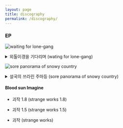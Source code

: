 ```yaml
---
layout: page
title: discography
permalink: /discography/
---
```

### EP

![waiting for lone-gang](https://user-images.githubusercontent.com/88064813/127306889-c2d3608b-b31e-4b7d-a0c0-7b6a015b7f19.jpg)   
<details> <summary>외톨이갱을 기다리며 (wating for lone-gang)</summary>
<div markdown="1">
  released January 25, 2019<br>
  all songs by gim llama<br>        
  cover designed by kimmoondog<br>
  compact disc -> <a href="http://gimbabrecords.com/product/detail.html?product_no=12948&cate_no=29&display_group=1">gimbabrecords</a>
  | <a href="https://www.hyangmusic.com/View.php?cate_code=KINR&code=4675&album_mode=music">hyangmusic</a><br>
  digital album -> <a href="https://gimllama.bandcamp.com/album/waiting-for-lone-gang">bandcamp</a>
  | <a href="https://open.spotify.com/album/2C0aLwmX66ab2iGDcPPSDf?si=rZETRJNWTQW2d-4cVS2d6Q&dl_branch=1">spotify</a><br>
</div>
</details>

![sore panorama of snowy country](https://user-images.githubusercontent.com/88064813/127309720-0f152b63-0190-419a-a5ed-fdaa67d7d63a.jpg)   
<details> <summary>설국의 쓰라린 주마등 (sore panorama of snowy country)</summary>
<div markdown="1">
released July 6, 2016<br>
  all songs by gim llama<br>        
  cover painted by chitosan<br>
</div>
</details>

#### Blood sun Imagine

- 괴작 1.8 (strange works 1.8)

- 괴작 1.5 (strange works 1.5)

- 괴작 (strange works)
